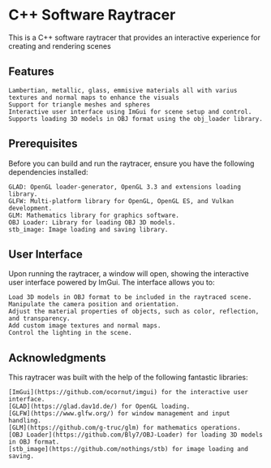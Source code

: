 # C++ Software Raytracer

This is a C++ software raytracer that provides an interactive experience for creating and rendering scenes
## Features

	Lambertian, metallic, glass, emmisive materials all with varius textures and normal maps to enhance the visuals
	Support for triangle meshes and spheres
	Interactive user interface using ImGui for scene setup and control.
	Supports loading 3D models in OBJ format using the obj_loader library.

## Prerequisites

Before you can build and run the raytracer, ensure you have the following dependencies installed:

	GLAD: OpenGL loader-generator, OpenGL 3.3 and extensions loading library.
	GLFW: Multi-platform library for OpenGL, OpenGL ES, and Vulkan development.
	GLM: Mathematics library for graphics software.
	OBJ Loader: Library for loading OBJ 3D models.
	stb_image: Image loading and saving library.

## User Interface

Upon running the raytracer, a window will open, showing the interactive user interface powered by ImGui. The interface allows you to:

	Load 3D models in OBJ format to be included in the raytraced scene.
	Manipulate the camera position and orientation.
	Adjust the material properties of objects, such as color, reflection, and transparency.
	Add custom image textures and normal maps.
	Control the lighting in the scene.

## Acknowledgments

This raytracer was built with the help of the following fantastic libraries:

	[ImGui](https://github.com/ocornut/imgui) for the interactive user interface.
	[GLAD](https://glad.dav1d.de/) for OpenGL loading.
	[GLFW](https://www.glfw.org/) for window management and input handling.
	[GLM](https://github.com/g-truc/glm) for mathematics operations.
	[OBJ Loader](https://github.com/Bly7/OBJ-Loader) for loading 3D models in OBJ format.
	[stb_image](https://github.com/nothings/stb) for image loading and saving.